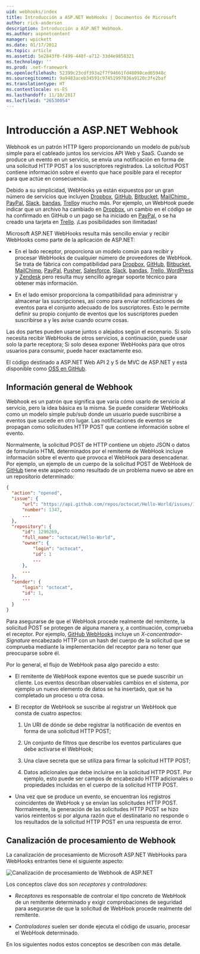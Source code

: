 ```yaml
---
uid: webhooks/index
title: Introducción a ASP.NET WebHooks | Documentos de Microsoft
author: rick-anderson
description: Introducción a ASP.NET Webhook.
ms.author: aspnetcontent
manager: wpickett
ms.date: 01/17/2012
ms.topic: article
ms.assetid: 5e2843f0-f499-448f-a712-33d4e9858321
ms.technology: ''
ms.prod: .net-framework
ms.openlocfilehash: 52399c23cdf393a2f7f94661fd48098ced65948c
ms.sourcegitcommit: 9a9483aceb34591c97451997036a9120c3fe2baf
ms.translationtype: HT
ms.contentlocale: es-ES
ms.lasthandoff: 11/10/2017
ms.locfileid: "26530054"
---
```

# <a name="aspnet-webhooks-overview"></a>Introducción a ASP.NET Webhook

Webhook es un patrón HTTP ligero proporcionando un modelo de pub/sub simple para el cableado juntos los servicios API Web y SaaS. Cuando se produce un evento en un servicio, se envía una notificación en forma de una solicitud HTTP POST a los suscriptores registrados. La solicitud POST contiene información sobre el evento que hace posible para el receptor para que actúe en consecuencia.

Debido a su simplicidad, WebHooks ya están expuestos por un gran número de servicios que incluyen [Dropbox](http://dropbox.com/), [GitHub](http://www.github.com/), [Bitbucket](https://bitbucket.org/), [MailChimp ](http://www.mailchimp.com/), [PayPal](http://www.paypal.com/), [Slack](http://www.slack.com), [bandas](http://www.stripe.com), [Trello](http://www.trello.com/)y mucho más. Por ejemplo, un WebHook puede indicar que un archivo ha cambiado en [Dropbox](http://dropbox.com/), un cambio en el código se ha confirmado en GitHub o un pago se ha iniciado en [PayPal](http://www.paypal.com/), o se ha creado una tarjeta en [ Trello](http://www.trello.com/). ¡Las posibilidades son ilimitadas!

Microsoft ASP.NET WebHooks resulta más sencillo enviar y recibir WebHooks como parte de la aplicación de ASP.NET:

* En el lado receptor, proporciona un modelo común para recibir y procesar WebHooks de cualquier número de proveedores de WebHook. Se trata de fábrica con compatibilidad para [Dropbox](http://dropbox.com/), [GitHub](http://www.github.com/), [Bitbucket](https://bitbucket.org/), [MailChimp](http://www.mailchimp.com/), [PayPal](http://www.paypal.com/), [Pusher](http://www.pusher.com), [Salesforce](http://www.salesforce.com), [Slack](http://www.slack.com), [bandas](http://www.stripe.com), [Trello](http://www.trello.com/),[ WordPress](http://www.wordpress.com) y [Zendesk](https://www.zendesk.com/) pero resulta muy sencillo agregar soporte técnico para obtener más información.

* En el lado emisor proporciona la compatibilidad para administrar y almacenar las suscripciones, así como para enviar notificaciones de eventos para el conjunto adecuado de los suscriptores. Esto le permite definir su propio conjunto de eventos que los suscriptores pueden suscribirse a y les avise cuando ocurre cosas.

Las dos partes pueden usarse juntos o alejados según el escenario. Si solo necesita recibir WebHooks de otros servicios, a continuación, puede usar solo la parte receptora; Si solo desea exponer WebHooks para que otros usuarios para consumir, puede hacer exactamente eso.

El código destinado a ASP.NET Web API 2 y 5 de MVC de ASP.NET y está disponible como [OSS en GitHub](https://github.com/aspnet/WebHooks).

## <a name="webhooks-overview"></a>Información general de Webhook

Webhook es un patrón que significa que varía cómo usarlo de servicio al servicio, pero la idea básica es la misma. Se puede considerar WebHooks como un modelo simple pub/sub donde un usuario puede suscribirse a eventos que sucede en otro lugar. Las notificaciones de eventos se propagan como solicitudes HTTP POST que contiene información sobre el evento.

Normalmente, la solicitud POST de HTTP contiene un objeto JSON o datos de formulario HTML determinados por el remitente de WebHook incluye información sobre el evento que provoca el WebHook para desencadenar. Por ejemplo, un ejemplo de un cuerpo de la solicitud POST de WebHook de [GitHub](http://www.github.com/) tiene este aspecto como resultado de un problema nuevo se abre en un repositorio determinado:

```json
{
  "action": "opened",
  "issue": {
      "url": "https://api.github.com/repos/octocat/Hello-World/issues/1347",
      "number": 1347,
      ...
  },
  "repository": {
      "id": 1296269,
      "full_name": "octocat/Hello-World",
      "owner": {
          "login": "octocat",
          "id": 1
          ...
      },
      ...
  },
  "sender": {
      "login": "octocat",
      "id": 1,
      ...
  }
}
```

Para asegurarse de que el WebHook procede realmente del remitente, la solicitud POST se protegen de alguna manera y, a continuación, comprueba el receptor. Por ejemplo, [GitHub WebHooks](https://developer.github.com/webhooks/) incluye un *X-concentrador-Signature* encabezado HTTP con un hash del cuerpo de la solicitud que se comprueba mediante la implementación del receptor para no tener que preocuparse sobre él.

Por lo general, el flujo de WebHook pasa algo parecido a esto:

* El remitente de WebHook expone eventos que se puede suscribir un cliente. Los eventos describan observables cambios en el sistema, por ejemplo un nuevo elemento de datos se ha insertado, que se ha completado un proceso u otra cosa.

* El receptor de WebHook se suscribe al registrar un WebHook que consta de cuatro aspectos:

     1. Un URI de dónde se debe registrar la notificación de eventos en forma de una solicitud HTTP POST;

     2. Un conjunto de filtros que describe los eventos particulares que debe activarse el WebHook;

     3. Una clave secreta que se utiliza para firmar la solicitud HTTP POST;

     4. Datos adicionales que debe incluirse en la solicitud HTTP POST. Por ejemplo, esto puede ser campos de encabezado HTTP adicionales o propiedades incluidas en el cuerpo de la solicitud HTTP POST.

* Una vez que se produce un evento, se encuentran los registros coincidentes de WebHook y se envían las solicitudes HTTP POST. Normalmente, la generación de las solicitudes HTTP POST se hizo varios reintentos si por alguna razón que el destinatario no responde o los resultados de la solicitud HTTP POST en una respuesta de error.

## <a name="webhooks-processing-pipeline"></a>Canalización de procesamiento de Webhook

La canalización de procesamiento de Microsoft ASP.NET WebHooks para WebHooks entrantes tiene el siguiente aspecto:

![Canalización de procesamiento de Webhook de ASP.NET](_static/WebHookReceivers.png)

Los conceptos clave dos son *receptores* y *controladores*:

* *Receptores* es responsable de controlar el tipo concreto de WebHook de un remitente determinado y exigir comprobaciones de seguridad para asegurarse de que la solicitud de WebHook procede realmente del remitente.

* *Controladores* suelen ser donde ejecuta el código de usuario, procesar el WebHook determinado.

En los siguientes nodos estos conceptos se describen con más detalle.
